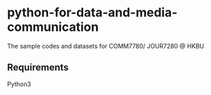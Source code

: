 # python-for-data-and-media-communication

The sample codes and datasets for COMM7780/ JOUR7280 @ HKBU

## Requirements

Python3
